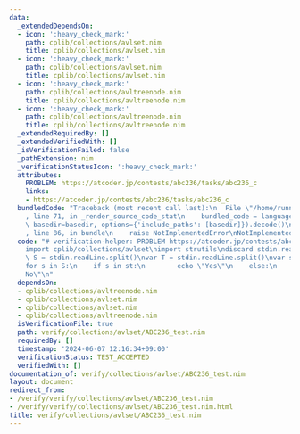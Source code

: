 ```yaml
---
data:
  _extendedDependsOn:
  - icon: ':heavy_check_mark:'
    path: cplib/collections/avlset.nim
    title: cplib/collections/avlset.nim
  - icon: ':heavy_check_mark:'
    path: cplib/collections/avlset.nim
    title: cplib/collections/avlset.nim
  - icon: ':heavy_check_mark:'
    path: cplib/collections/avltreenode.nim
    title: cplib/collections/avltreenode.nim
  - icon: ':heavy_check_mark:'
    path: cplib/collections/avltreenode.nim
    title: cplib/collections/avltreenode.nim
  _extendedRequiredBy: []
  _extendedVerifiedWith: []
  _isVerificationFailed: false
  _pathExtension: nim
  _verificationStatusIcon: ':heavy_check_mark:'
  attributes:
    PROBLEM: https://atcoder.jp/contests/abc236/tasks/abc236_c
    links:
    - https://atcoder.jp/contests/abc236/tasks/abc236_c
  bundledCode: "Traceback (most recent call last):\n  File \"/home/runner/.local/lib/python3.10/site-packages/onlinejudge_verify/documentation/build.py\"\
    , line 71, in _render_source_code_stat\n    bundled_code = language.bundle(stat.path,\
    \ basedir=basedir, options={'include_paths': [basedir]}).decode()\n  File \"/home/runner/.local/lib/python3.10/site-packages/onlinejudge_verify/languages/nim.py\"\
    , line 86, in bundle\n    raise NotImplementedError\nNotImplementedError\n"
  code: "# verification-helper: PROBLEM https://atcoder.jp/contests/abc236/tasks/abc236_c\n\
    import cplib/collections/avlset\nimport strutils\ndiscard stdin.readLine\nvar\
    \ S = stdin.readLine.split()\nvar T = stdin.readLine.split()\nvar st = initAvlSortedMultiset(T)\n\
    for s in S:\n    if s in st:\n        echo \"Yes\"\n    else:\n        echo \"\
    No\"\n"
  dependsOn:
  - cplib/collections/avltreenode.nim
  - cplib/collections/avlset.nim
  - cplib/collections/avlset.nim
  - cplib/collections/avltreenode.nim
  isVerificationFile: true
  path: verify/collections/avlset/ABC236_test.nim
  requiredBy: []
  timestamp: '2024-06-07 12:16:34+09:00'
  verificationStatus: TEST_ACCEPTED
  verifiedWith: []
documentation_of: verify/collections/avlset/ABC236_test.nim
layout: document
redirect_from:
- /verify/verify/collections/avlset/ABC236_test.nim
- /verify/verify/collections/avlset/ABC236_test.nim.html
title: verify/collections/avlset/ABC236_test.nim
---
```

